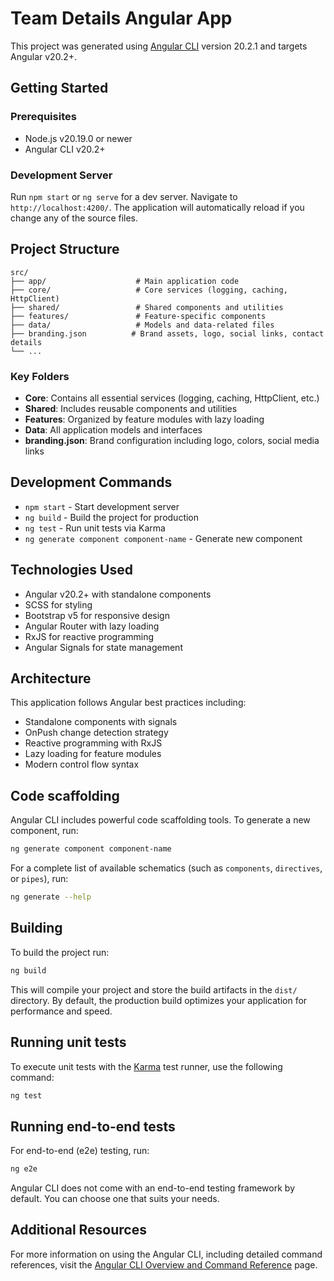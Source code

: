 # Team Details Angular App

This project was generated using [Angular CLI](https://github.com/angular/angular-cli) version 20.2.1 and targets Angular v20.2+.

## Getting Started

### Prerequisites
- Node.js v20.19.0 or newer
- Angular CLI v20.2+

### Development Server
Run `npm start` or `ng serve` for a dev server. Navigate to `http://localhost:4200/`. The application will automatically reload if you change any of the source files.

## Project Structure

```
src/
├── app/                    # Main application code
├── core/                   # Core services (logging, caching, HttpClient)
├── shared/                 # Shared components and utilities
├── features/               # Feature-specific components
├── data/                   # Models and data-related files
├── branding.json          # Brand assets, logo, social links, contact details
└── ...
```

### Key Folders
- **Core**: Contains all essential services (logging, caching, HttpClient, etc.)
- **Shared**: Includes reusable components and utilities
- **Features**: Organized by feature modules with lazy loading
- **Data**: All application models and interfaces
- **branding.json**: Brand configuration including logo, colors, social media links

## Development Commands

- `npm start` - Start development server
- `ng build` - Build the project for production
- `ng test` - Run unit tests via Karma
- `ng generate component component-name` - Generate new component

## Technologies Used
- Angular v20.2+ with standalone components
- SCSS for styling
- Bootstrap v5 for responsive design
- Angular Router with lazy loading
- RxJS for reactive programming
- Angular Signals for state management

## Architecture
This application follows Angular best practices including:
- Standalone components with signals
- OnPush change detection strategy
- Reactive programming with RxJS
- Lazy loading for feature modules
- Modern control flow syntax

## Code scaffolding

Angular CLI includes powerful code scaffolding tools. To generate a new component, run:

```bash
ng generate component component-name
```

For a complete list of available schematics (such as `components`, `directives`, or `pipes`), run:

```bash
ng generate --help
```

## Building

To build the project run:

```bash
ng build
```

This will compile your project and store the build artifacts in the `dist/` directory. By default, the production build optimizes your application for performance and speed.

## Running unit tests

To execute unit tests with the [Karma](https://karma-runner.github.io) test runner, use the following command:

```bash
ng test
```

## Running end-to-end tests

For end-to-end (e2e) testing, run:

```bash
ng e2e
```

Angular CLI does not come with an end-to-end testing framework by default. You can choose one that suits your needs.

## Additional Resources

For more information on using the Angular CLI, including detailed command references, visit the [Angular CLI Overview and Command Reference](https://angular.dev/tools/cli) page.
